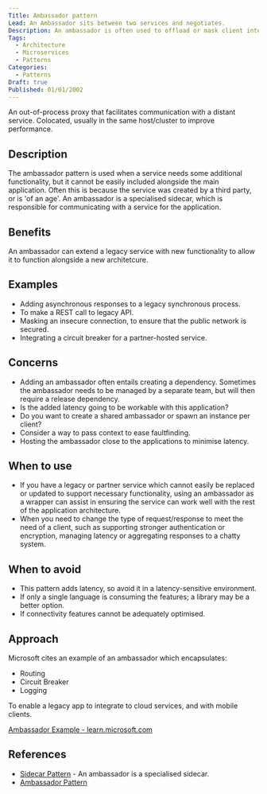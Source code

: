 ```yaml
---
Title: Ambassador pattern
Lead: An Ambassador sits between two services and negotiates.
Description: An ambassador is often used to offload or mask client interoperability issues.
Tags:
  - Architecture
  - Microservices
  - Patterns
Categories:
  - Patterns
Draft: true
Published: 01/01/2002
---
```


An out-of-process proxy that facilitates communication with a distant service. Colocated, usually in the same host/cluster to improve performance.

## Description

The ambassador pattern is used when a service needs some additional functionality, but it cannot be easily included alongside the main application. Often this is because the service was created by a third party, or is 'of an age'. An ambassador is a specialised sidecar, which is responsible for communicating with a service for the application.

## Benefits

An ambassador can extend a legacy service with new functionality to allow it to function alongside a new architetcure.

## Examples

* Adding asynchronous responses to a legacy synchronous process.
* To make a REST call to legacy API.
* Masking an insecure connection, to ensure that the public network is secured.
* Integrating a circuit breaker for a partner-hosted service.

## Concerns

* Adding an ambassador often entails creating a dependency. Sometimes the ambassador needs to be managed by a separate team, but will then require a release dependency.
* Is the added latency going to be workable with this application?
* Do you want to create a shared ambassador or spawn an instance per client?
* Consider a way to pass context to ease faultfinding.
* Hosting the ambassador close to the applications to minimise latency.

## When to use

* If you have a legacy or partner service which cannot easily be replaced or updated to support necessary functionality, using an ambassador as a wrapper can assist in ensuring the service can work well with the rest of the application architecture.
* When you need to change the type of request/response to meet the need of a client, such as supporting stronger authentication or encryption, managing latency or aggregating responses to a chatty system.

## When to avoid

* This pattern adds latency, so avoid it in a latency-sensitive environment.
* If only a single language is consuming the features; a library may be a better option.
* If connectivity features cannot be adequately optimised.

## Approach

Microsoft cites an example of an ambassador which encapsulates:

* Routing
* Circuit Breaker
* Logging

To enable a legacy app to integrate to cloud services, and with mobile clients.

[Ambassador Example - learn.microsoft.com](https://learn.microsoft.com/en-us/azure/architecture/patterns/ambassador#example)

## References

* [Sidecar Pattern](https://learn.microsoft.com/en-us/azure/architecture/patterns/sidecar) - An ambassador is a specialised sidecar.
* [Ambassador Pattern](https://learn.microsoft.com/en-us/azure/architecture/patterns/ambassador)
